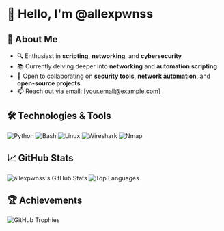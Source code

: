 # 👋 Hello, I'm @allexpwnss

## 🧠 About Me
- 🔍 Enthusiast in **scripting**, **networking**, and **cybersecurity**
- 📚 Currently delving deeper into **networking** and **automation scripting**
- 🤝 Open to collaborating on **security tools**, **network automation**, and **open-source projects**
- 📫 Reach out via email: [your.email@example.com]

## 🛠️ Technologies & Tools
![Python](https://img.shields.io/badge/Python-3776AB?style=flat&logo=python&logoColor=white)
![Bash](https://img.shields.io/badge/Bash-4EAA25?style=flat&logo=gnu-bash&logoColor=white)
![Linux](https://img.shields.io/badge/Linux-FCC624?style=flat&logo=linux&logoColor=black)
![Wireshark](https://img.shields.io/badge/Wireshark-1679A7?style=flat&logo=wireshark&logoColor=white)
![Nmap](https://img.shields.io/badge/Nmap-000000?style=flat&logo=nmap&logoColor=white)

## 📈 GitHub Stats
![allexpwnss's GitHub Stats](https://github-readme-stats.vercel.app/api?username=allexpwnss&show_icons=true&theme=radical)
![Top Languages](https://github-readme-stats.vercel.app/api/top-langs/?username=allexpwnss&layout=compact&theme=radical)

## 🏆 Achievements
![GitHub Trophies](https://github-profile-trophy.vercel.app/?username=allexpwnss&theme=radical&no-bg=true&no-frame=true)
